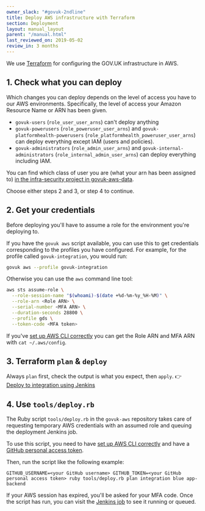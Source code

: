 ```yaml
---
owner_slack: "#govuk-2ndline"
title: Deploy AWS infrastructure with Terraform
section: Deployment
layout: manual_layout
parent: "/manual.html"
last_reviewed_on: 2019-05-02
review_in: 3 months
---
```


We use [Terraform](https://terraform.io) for configuring the GOV.UK
infrastructure in AWS.

## 1. Check what you can deploy

Which changes you can deploy depends on the level of access you have
to our AWS environments. Specifically, the level of access your Amazon Resource Name or ARN has been given.

- `govuk-users` (`role_user_user_arns`) can't deploy anything
- `govuk-powerusers` (`role_poweruser_user_arns`) and `govuk-platformhealth-powerusers` (`role_platformhealth_poweruser_user_arns`) can deploy everything except IAM (users and policies).
- `govuk-administrators` (`role_admin_user_arns`) and `govuk-internal-administrators` (`role_internal_admin_user_arns`) can deploy everything including IAM.

You can find which class of user you are (what your arn has been assigned to) [in the infra-security
project in
govuk-aws-data](https://github.com/alphagov/govuk-aws-data/tree/master/data/infra-security).

Choose either steps 2 and 3, or step 4 to continue.

## 2. Get your credentials

Before deploying you'll have to assume a role for the environment you're deploying to.

If you have the `govuk aws` script available, you can use this to get
credentials corresponding to the profiles you have configured. For
example, for the profile called `govuk-integration`, you would run:

```sh
govuk aws --profile govuk-integration
```

Otherwise you can use the `aws` command line tool:

```sh
aws sts assume-role \
  --role-session-name "$(whoami)-$(date +%d-%m-%y_%H-%M)" \
  --role-arn <Role ARN> \
  --serial-number <MFA ARN> \
  --duration-seconds 28800 \
  --profile gds \
  --token-code <MFA token>
```

If you've [set up AWS CLI correctly](/manual/aws-cli-access.html) you can get the Role ARN and MFA ARN with `cat ~/.aws/config`.

## 3. Terraform `plan` & `deploy`

Always `plan` first, check the output is what you expect, then `apply`.
👉 [Deploy to integration using Jenkins][deploy-integration]

## 4. Use `tools/deploy.rb`

The Ruby script `tools/deploy.rb` in the `govuk-aws` repository takes care of requesting temporary AWS credentials with an assumed role and queuing the deployment Jenkins job.

To use this script, you need to have [set up AWS CLI correctly](/manual/aws-cli-access.html) and have a [GitHub personal access token](https://github.com/settings/tokens).

Then, run the script like the following example:

```
GITHUB_USERNAME=<your GitHub username> GITHUB_TOKEN=<your GitHub personal access token> ruby tools/deploy.rb plan integration blue app-backend
```

If your AWS session has expired, you'll be asked for your MFA code. Once the script has run, you can visit the [Jenkins job][deploy-integration] to see it running or queued.

[deploy-integration]: https://ci-deploy.integration.publishing.service.gov.uk/job/Deploy_Terraform_GOVUK_AWS
